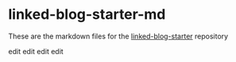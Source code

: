# linked-blog-starter-md
These are the markdown files for the [linked-blog-starter](https://github.com/matthewwong525/linked-blog-starter) repository


edit
edit edit edit
 